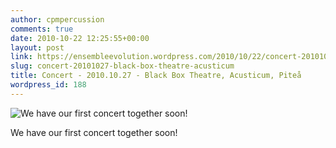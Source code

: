 ```yaml
---
author: cpmpercussion
comments: true
date: 2010-10-22 12:25:55+00:00
layout: post
link: https://ensembleevolution.wordpress.com/2010/10/22/concert-20101027-black-box-theatre-acusticum/
slug: concert-20101027-black-box-theatre-acusticum
title: Concert - 2010.10.27 - Black Box Theatre, Acusticum, Piteå
wordpress_id: 188
---
```


![We have our first concert together soon!](https://ensembleevolution.files.wordpress.com/2010/10/8d9c9-img.jpg) 

We have our first concert together soon!